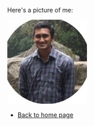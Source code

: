 ---
---

Here's a picture of me:

![My Picture](/pics/ArjunVenkat.JPG)



- [Back to home page](arjunvenkat510.github.io)
